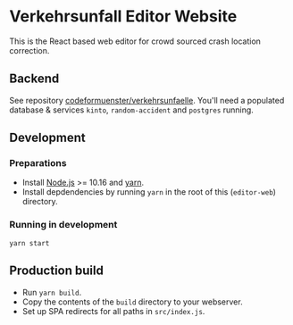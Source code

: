 # Verkehrsunfall Editor Website

This is the React based web editor for crowd sourced crash location correction.

## Backend

See repository [codeformuenster/verkehrsunfaelle](https://github.com/codeformuenster/verkehrsunfaelle). You'll need a populated database & services `kinto`, `random-accident` and `postgres` running.

## Development

### Preparations

- Install [Node.js](http://nodejs.org/) >= 10.16 and [yarn](https://yarnpkg.com/).
- Install depdendencies by running `yarn` in the root of this (`editor-web`) directory.

### Running in development

    yarn start

## Production build

- Run `yarn build`.
- Copy the contents of the `build` directory to your webserver.
- Set up SPA redirects for all paths in `src/index.js`.
